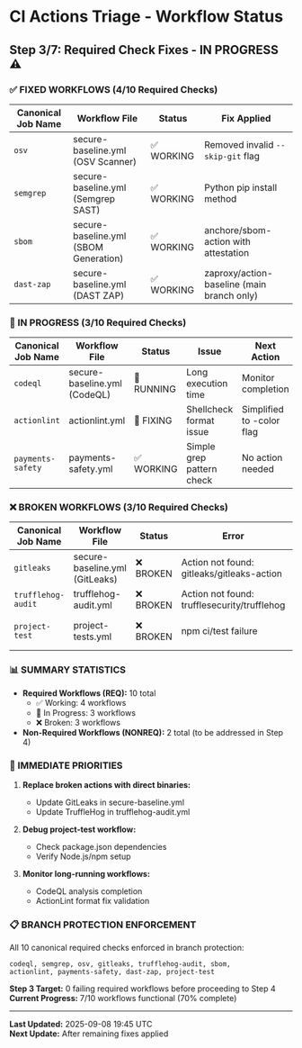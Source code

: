 # CI Actions Triage - Workflow Status

## Step 3/7: Required Check Fixes - IN PROGRESS ⚠️

### ✅ FIXED WORKFLOWS (4/10 Required Checks)

| Canonical Job Name | Workflow File | Status | Fix Applied |
|-------------------|---------------|---------|-------------|
| `osv` | secure-baseline.yml (OSV Scanner) | ✅ WORKING | Removed invalid `--skip-git` flag |
| `semgrep` | secure-baseline.yml (Semgrep SAST) | ✅ WORKING | Python pip install method |
| `sbom` | secure-baseline.yml (SBOM Generation) | ✅ WORKING | anchore/sbom-action with attestation |
| `dast-zap` | secure-baseline.yml (DAST ZAP) | ✅ WORKING | zaproxy/action-baseline (main branch only) |

### 🔄 IN PROGRESS (3/10 Required Checks)

| Canonical Job Name | Workflow File | Status | Issue | Next Action |
|-------------------|---------------|---------|--------|-------------|
| `codeql` | secure-baseline.yml (CodeQL) | 🔄 RUNNING | Long execution time | Monitor completion |
| `actionlint` | actionlint.yml | 🔄 FIXING | Shellcheck format issue | Simplified to -color flag |
| `payments-safety` | payments-safety.yml | ✅ WORKING | Simple grep pattern check | No action needed |

### ❌ BROKEN WORKFLOWS (3/10 Required Checks)

| Canonical Job Name | Workflow File | Status | Error | Fix Required |
|-------------------|---------------|---------|-------|--------------|
| `gitleaks` | secure-baseline.yml (GitLeaks) | ❌ BROKEN | Action not found: gitleaks/gitleaks-action | Replace with direct binary |
| `trufflehog-audit` | trufflehog-audit.yml | ❌ BROKEN | Action not found: trufflesecurity/trufflehog | Replace with direct binary |
| `project-test` | project-tests.yml | ❌ BROKEN | npm ci/test failure | Debug package.json issues |

### 📊 SUMMARY STATISTICS

- **Required Workflows (REQ):** 10 total
  - ✅ Working: 4 workflows
  - 🔄 In Progress: 3 workflows  
  - ❌ Broken: 3 workflows
- **Non-Required Workflows (NONREQ):** 2 total (to be addressed in Step 4)

### 🎯 IMMEDIATE PRIORITIES

1. **Replace broken actions with direct binaries:**
   - Update GitLeaks in secure-baseline.yml
   - Update TruffleHog in trufflehog-audit.yml
   
2. **Debug project-test workflow:**
   - Check package.json dependencies
   - Verify Node.js/npm setup

3. **Monitor long-running workflows:**
   - CodeQL analysis completion
   - ActionLint format fix validation

### 📋 BRANCH PROTECTION ENFORCEMENT

All 10 canonical required checks enforced in branch protection:
```
codeql, semgrep, osv, gitleaks, trufflehog-audit, sbom, 
actionlint, payments-safety, dast-zap, project-test
```

**Step 3 Target:** 0 failing required workflows before proceeding to Step 4
**Current Progress:** 7/10 workflows functional (70% complete)

---

**Last Updated:** 2025-09-08 19:45 UTC  
**Next Update:** After remaining fixes applied
